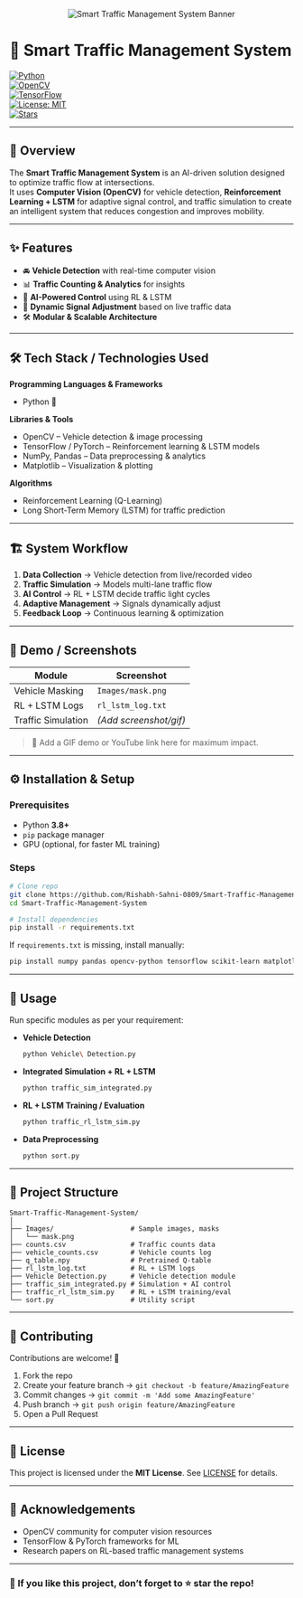 <p align="center">
  <img src="https://svg-banners.vercel.app/api?type=glitch&text1=🚦%20Smart%20Traffic%20Management%20System%20🚦&width=800&height=150" alt="Smart Traffic Management System Banner"/>
</p>


# 🚦 Smart Traffic Management System  

[![Python](https://img.shields.io/badge/Python-3.8+-blue?logo=python&logoColor=white)](https://www.python.org/)  
[![OpenCV](https://img.shields.io/badge/OpenCV-ComputerVision-green?logo=opencv&logoColor=white)](https://opencv.org/)  
[![TensorFlow](https://img.shields.io/badge/TensorFlow-ML-orange?logo=tensorflow&logoColor=white)](https://www.tensorflow.org/)  
[![License: MIT](https://img.shields.io/badge/License-MIT-yellow.svg)](LICENSE)  
[![Stars](https://img.shields.io/github/stars/Rishabh-Sahni-0809/Smart-Traffic-Management-System.svg)](https://github.com/Rishabh-Sahni-0809/Smart-Traffic-Management-System/stargazers)  

---

## 📖 Overview  

The **Smart Traffic Management System** is an AI-driven solution designed to optimize traffic flow at intersections.  
It uses **Computer Vision (OpenCV)** for vehicle detection, **Reinforcement Learning + LSTM** for adaptive signal control, and traffic simulation to create an intelligent system that reduces congestion and improves mobility.  

---

## ✨ Features  

- 🚘 **Vehicle Detection** with real-time computer vision  
- 📊 **Traffic Counting & Analytics** for insights  
- 🤖 **AI-Powered Control** using RL & LSTM  
- 🔄 **Dynamic Signal Adjustment** based on live traffic data  
- 🛠️ **Modular & Scalable Architecture**  

---

## 🛠️ Tech Stack / Technologies Used  

**Programming Languages & Frameworks**  
- Python 🐍  

**Libraries & Tools**  
- OpenCV – Vehicle detection & image processing  
- TensorFlow / PyTorch – Reinforcement learning & LSTM models  
- NumPy, Pandas – Data preprocessing & analytics  
- Matplotlib – Visualization & plotting  

**Algorithms**  
- Reinforcement Learning (Q-Learning)  
- Long Short-Term Memory (LSTM) for traffic prediction  

---

## 🏗️ System Workflow  

1. **Data Collection** → Vehicle detection from live/recorded video  
2. **Traffic Simulation** → Models multi-lane traffic flow  
3. **AI Control** → RL + LSTM decide traffic light cycles  
4. **Adaptive Management** → Signals dynamically adjust  
5. **Feedback Loop** → Continuous learning & optimization  

---

## 📸 Demo / Screenshots  

| Module              | Screenshot              |
|----------------------|--------------------------|
| Vehicle Masking      | `Images/mask.png`       |
| RL + LSTM Logs       | `rl_lstm_log.txt`       |
| Traffic Simulation   | *(Add screenshot/gif)* |

> 🎥 Add a GIF demo or YouTube link here for maximum impact.  

---

## ⚙️ Installation & Setup  

### Prerequisites  
- Python **3.8+**  
- `pip` package manager  
- GPU (optional, for faster ML training)  

### Steps  

```bash
# Clone repo  
git clone https://github.com/Rishabh-Sahni-0809/Smart-Traffic-Management-System.git  
cd Smart-Traffic-Management-System  

# Install dependencies  
pip install -r requirements.txt
````

If `requirements.txt` is missing, install manually:

```bash
pip install numpy pandas opencv-python tensorflow scikit-learn matplotlib
```

---

## 🚀 Usage

Run specific modules as per your requirement:

* **Vehicle Detection**

  ```bash
  python Vehicle\ Detection.py
  ```

* **Integrated Simulation + RL + LSTM**

  ```bash
  python traffic_sim_integrated.py
  ```

* **RL + LSTM Training / Evaluation**

  ```bash
  python traffic_rl_lstm_sim.py
  ```

* **Data Preprocessing**

  ```bash
  python sort.py
  ```

---

## 📂 Project Structure

```
Smart-Traffic-Management-System/
│
├── Images/                   # Sample images, masks  
│   └── mask.png  
├── counts.csv                # Traffic counts data  
├── vehicle_counts.csv        # Vehicle counts log  
├── q_table.npy               # Pretrained Q-table  
├── rl_lstm_log.txt           # RL + LSTM logs  
├── Vehicle Detection.py      # Vehicle detection module  
├── traffic_sim_integrated.py # Simulation + AI control  
├── traffic_rl_lstm_sim.py    # RL + LSTM training/eval  
└── sort.py                   # Utility script  
```

---

## 🤝 Contributing

Contributions are welcome! 🎉

1. Fork the repo
2. Create your feature branch → `git checkout -b feature/AmazingFeature`
3. Commit changes → `git commit -m 'Add some AmazingFeature'`
4. Push branch → `git push origin feature/AmazingFeature`
5. Open a Pull Request

---

## 📜 License

This project is licensed under the **MIT License**.
See [LICENSE](LICENSE) for details.

---

## 🙏 Acknowledgements

* OpenCV community for computer vision resources
* TensorFlow & PyTorch frameworks for ML
* Research papers on RL-based traffic management systems

---

### 🌟 If you like this project, don’t forget to ⭐ star the repo!

```
```
